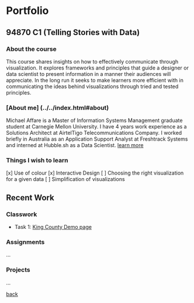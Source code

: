 # Portfolio  
## 94870 C1 (Telling Stories with Data)

### About the course
This course shares insights on how to effectively communicate through visualization.
It explores frameworks and principles that guide a designer or data scientist to present information in a manner their audiences will appreciate.
In the long run it seeks to make learners more efficient with in communicating the ideas behind visualizations through tried and tested principles.

### [About me] (../../index.html#about)
Michael Affare is a Master of Information Systems Management graduate student at Carnegie Mellon University. I have 4 years work experience as a Solutions Architect at AirtelTigo Telecommunications Company. I worked briefly in Australia as an Application Support Analyst at Freshtrack Systems and interned at Hubble.sh as a Data Scientist.
[learn more](https://linkedin.com/in/michaelaffare)


### Things I wish to learn
[x]  Use of colour
[x]  Interactive Design
[ ]  Choosing the right visualization for a given data
[ ]  Simplification of visualizations

## Recent Work

### Classwork
- Task 1: [King County Demo page](classroom/kingcounty.md)

### Assignments
...

### Projects
...

[back](../index.html)
